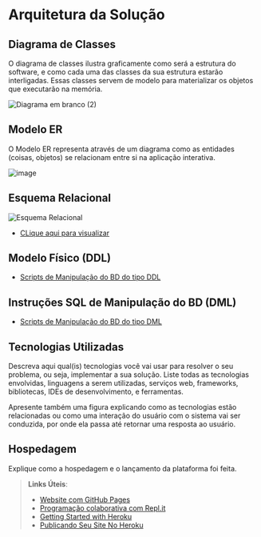 # Arquitetura da Solução

## Diagrama de Classes

O diagrama de classes ilustra graficamente como será a estrutura do software, e como cada uma das classes da sua estrutura estarão interligadas. Essas classes servem de modelo para materializar os objetos que executarão na memória.

![Diagrama em branco (2)](https://user-images.githubusercontent.com/102738785/226760731-5bbc45d8-2b8a-40b3-8ebf-93742af85d32.jpeg)

## Modelo ER

O Modelo ER representa através de um diagrama como as entidades (coisas, objetos) se relacionam entre si na aplicação interativa.

![image](https://github.com/ICEI-PUC-Minas-PMV-SInt/pmv-sint-2023-1-e3-proj-back-t1-time1-proj-acervo/assets/101745127/277b6258-275d-4289-8750-aad79372f802)


## Esquema Relacional

![Esquema Relacional](https://user-images.githubusercontent.com/96079882/228292404-0af89e67-12bf-4a06-b246-1eef9a3889f8.jpg)

- [CLique aqui para visualizar](https://lucid.app/lucidchart/2ee5cd03-7b73-4668-b7ec-11699030d885/edit?viewport_loc=0%2C96%2C1792%2C857%2C0_0&invitationId=inv_fb859e4a-ef2c-4fb3-b2af-8151f1de62ba)

## Modelo Físico (DDL)

- [Scripts de Manipulação do BD do tipo DDL](https://github.com/ICEI-PUC-Minas-PMV-SInt/pmv-sint-2023-1-e3-proj-back-t1-time1-proj-acervo/blob/4a3c4a3fecf0621e46f0fd16bdea77ade54a0bc7/src/bd/Scripts%20de%20Cria%C3%A7%C3%A3o%20das%20Tabelas%20-%20DDL.sql)

## Instruções SQL de Manipulação do BD (DML)

- [Scripts de Manipulação do BD do tipo DML](https://github.com/ICEI-PUC-Minas-PMV-SInt/pmv-sint-2023-1-e3-proj-back-t1-time1-proj-acervo/blob/4a3c4a3fecf0621e46f0fd16bdea77ade54a0bc7/src/bd/Scripts%20-%20DML.sql)


## Tecnologias Utilizadas

Descreva aqui qual(is) tecnologias você vai usar para resolver o seu problema, ou seja, implementar a sua solução. Liste todas as tecnologias envolvidas, linguagens a serem utilizadas, serviços web, frameworks, bibliotecas, IDEs de desenvolvimento, e ferramentas.

Apresente também uma figura explicando como as tecnologias estão relacionadas ou como uma interação do usuário com o sistema vai ser conduzida, por onde ela passa até retornar uma resposta ao usuário.

## Hospedagem

Explique como a hospedagem e o lançamento da plataforma foi feita.

> **Links Úteis**:
>
> - [Website com GitHub Pages](https://pages.github.com/)
> - [Programação colaborativa com Repl.it](https://repl.it/)
> - [Getting Started with Heroku](https://devcenter.heroku.com/start)
> - [Publicando Seu Site No Heroku](http://pythonclub.com.br/publicando-seu-hello-world-no-heroku.html)
